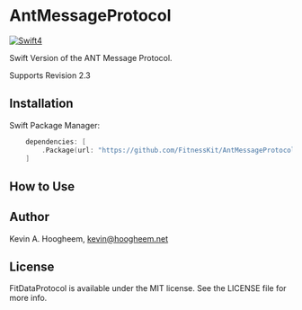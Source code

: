 # AntMessageProtocol

[![Swift4](https://img.shields.io/badge/swift4-compatible-4BC51D.svg?style=flat)](https://developer.apple.com/swift)


Swift Version of the ANT Message Protocol.

Supports Revision 2.3

## Installation

Swift Package Manager:
```swift
    dependencies: [
        .Package(url: "https://github.com/FitnessKit/AntMessageProtocol", from: 0.1.0)
    ]
```
## How to Use

## Author

Kevin A. Hoogheem, kevin@hoogheem.net

## License

FitDataProtocol is available under the MIT license. See the LICENSE file for more info.
